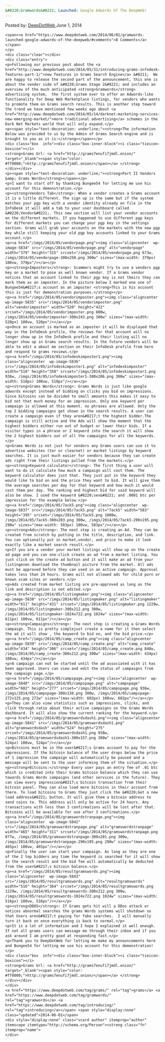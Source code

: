 ```yaml
---
&#8220;Gramwords&#8221; Launched: Google Adwords Of The DeepWeb!
---
```

<article class="post-listing post-5833 post type-post status-publish format-standard has-post-thumbnail hentry  tag-grams tag-gramwords tag-introducing">
    <div class="post-inner">
        <span>Posted by: <a href="https://www.deepdotweb.com/author/admin/" title="">DeepDotWeb </a></span>
    <span>June 1, 2014</span>
    
    <span><a href="https://www.deepdotweb.com/2014/06/01/gramwords-launched-google-adwords-of-the-deepweb/#comments">8 Comments</a></span>
    </p>
    <div class="clear"></div>
    <div class="entry">
    <p>Following our previous post about the <a href="http://www.deepdotweb.com/2014/05/31/introducing-grams-infodesk-features-part-1/">new features in Grams Search Engine</a> &#8211;  We are happy to release the second part of the announcement, this one is about the vendor side of &#8220;Grams Stage 2&#8221; and includes an overview of the much anticipated <strong>Gramwords</strong> advertising system,  the first system ever to offer an Adwords-like functionality for Deep Web Marketplace listings, for vendors who wants to promote them on Grams search results. This is another step toward the trend we have mentioned few weeks ago about <a href="http://www.deepdotweb.com/2014/05/14/darknet-marketing-services-new-emerging-market/">more traditional advertising</a> schemes in the Dark Net Markets world that will only expand.</p>
    <p><span style="text-decoration: underline;"><strong>The information Below was provided to us by the Admin of Grams Search engine and is brought to you as it is:</strong></span></p>
    <div class="box  info"><div class="box-inner-block"><i class="tieicon-boxicon"></i>
    <strong>Grams Url: <a href="http://grams7enufi7jmdl.onion/" target="_blank"><span style="color: #ff0000;">http://grams7enufi7jmdl.onion/</span></a> </strong>
    </div></div>
    <p><span style="text-decoration: underline;"><strong>Part II Vendors &amp; Grams Words</strong></span></p>
    <p>I want to start off by thanking Bungee54 for letting me use his account for this demonstration.</p>
    <p><strong>Vendors Tab</strong>: When a vendor creates a Grams account it is a little different. The sign up is the same but if the system matches your pgp key with a vendor identity already on file in the InfoDesk it will add a tab to your user dashboard called &#8220;Vendor&#8221;. This new section will list your vendor accounts on the different markets. If you happened to use different pgp keys for different markets you can change your pgp key in the settings section. Grams will grab your accounts on the markets with the new pgp key while still keeping your old pgp key accounts linked to your Grams account.</p>
    <p><a href="/imgs/2014/05/vendorpage.png"><img class="aligncenter  wp-image-5834" src="/imgs/2014/05/vendorpage.png" alt="vendorpage" width="379" height="315" srcset="/imgs/2014/05/vendorpage.png 673w, /imgs/2014/05/vendorpage-300x250.png 300w" sizes="(max-width: 379px) 100vw, 379px"/></a></p>
    <p><strong>Imposters</strong>: Scammers might try to use a vendors pgp key on a market to pose as well known vendor. If a Grams vendor notices that an account linked to their pgp key is not theirs they can mark them as an imposter. In the picture below I marked one one of Bungee54&#8217;s account as an imposter <strong>This is his account this is just for demonstration purposes.</strong></p>
    <p><a href="/imgs/2014/05/vendorimposter.png"><img class="aligncenter  wp-image-5835" src="/imgs/2014/05/vendorimposter.png" alt="vendorimposter" width="520" height="422" srcset="/imgs/2014/05/vendorimposter.png 800w, /imgs/2014/05/vendorimposter-300x243.png 300w" sizes="(max-width: 520px) 100vw, 520px"/></a></p>
    <p>Once an account is marked as an imposter it will be displayed that way in the InfoDesk profile, the reviews for that account will no longer show up in the InfoDesk profile and their listing will no longer show up in Grams search results. In the future vendors will be able to edit a about me section on their InfoDesk profile from here and respond to grams reviews.</p>
    <p><a href="/imgs/2014/05/infodeskimposter1.png"><img class="aligncenter  wp-image-5836" src="/imgs/2014/05/infodeskimposter1.png" alt="infodeskimposter" width="510" height="350" srcset="/imgs/2014/05/infodeskimposter1.png 936w, /imgs/2014/05/infodeskimposter1-300x206.png 300w" sizes="(max-width: 510px) 100vw, 510px"/></a></p>
    <p><strong>Grams Words</strong>: Grams Words is just like google adwords except instead of bidding on clicks you bid on impressions. Since bitcoins can be divided to small amounts this makes it easy to bid not that much money for an impression. Only one keyword per campaign is allowed at this moment. no phrases are allowed. Only the top 2 bidding campaigns get shown in the search results. A user can create a campaign even if they aren&#8217;t the highest bidder.The campaign is still active and the Ads will show the moment that the highest bidders either run out of budget or lower their bids. If a visitor types in a phrase or 2 keyword into the search it will show the 2 highest bidders out of all the campaigns for all the keywords.</p>
    <p>Grams Words is not just for vendors any Grams users can use it to advertise websites (tor or clearnet) or market listings by keyword searches. It is just much easier for vendors because they can create ads right from their listings pulled from the markets.</p>
    <p><strong>Keyword calculator</strong>: The first thing a user will want to do it calculate how much a campaign will cost them. The keyword calculator does just that. They just put in the keyword they would like to bid on and the price they want to bid. It will give them the average searches per day for that keyword and how much it would cost them per day. The ranking and highest bid for said keyword will also be show. I used the keyword &#8220;sex&#8221; and .0001 btc per impression for the example below.</p>
    <p><a href="/imgs/2014/05/7ack5.png"><img class="aligncenter  wp-image-5837" src="/imgs/2014/05/7ack5.png" alt="7ack5" width="583" height="395" srcset="/imgs/2014/05/7ack5.png 1000w, /imgs/2014/05/7ack5-300x203.png 300w, /imgs/2014/05/7ack5-290x195.png 290w" sizes="(max-width: 583px) 100vw, 583px"/></a></p>
    <p><strong>Ads</strong>: The next step is creating an Ad. They can be created from scratch by putting in the title, description, and link. You can optionally put in market,vendor, and price to make it look exactly like a market search result.</p>
    <p>If you are a vendor your market listings will show up on the create ad page and you can one-click create an ad from a market listing. You just click on the create ad button and it will make an ad from your listingeven download the thumbnail picture from the market. All ads must be approved before they can used in an active campaign. Approval takes less than 24 hours. Grams will not allowed ads for child porn or known scam sites or vendors.</p>
    <p>Ads created from market listing are pre-approved as long as the link and description is not edited.</p>
    <p><a href="/imgs/2014/05/listingmaker.png"><img class="aligncenter  wp-image-5838" src="/imgs/2014/05/listingmaker.png" alt="listingmaker" width="611" height="431" srcset="/imgs/2014/05/listingmaker.png 1229w, /imgs/2014/05/listingmaker-300x212.png 300w, /imgs/2014/05/listingmaker-1024x722.png 1024w" sizes="(max-width: 611px) 100vw, 611px"/></a></p>
    <p><strong>Campaigns</strong>: The next step is creating a Grams Words campaign. This is pretty simplejust create a name for it then select the ad it will show , the keyword to bid on, and the bid price.</p>
    <p><a href="/imgs/2014/05/camp_create.png"><img class="aligncenter  wp-image-5839" src="/imgs/2014/05/camp_create.png" alt="camp_create" width="434" height="306" srcset="/imgs/2014/05/camp_create.png 848w, /imgs/2014/05/camp_create-300x212.png 300w" sizes="(max-width: 434px) 100vw, 434px"/></a></p>
    <p>A campaign can not be started until the ad associated with it has been approved. Users can view and edit the status of campaigns from the campaign page.</p>
    <p><a href="/imgs/2014/05/campspage.png"><img class="aligncenter  wp-image-5840" src="/imgs/2014/05/campspage.png" alt="campspage" width="602" height="277" srcset="/imgs/2014/05/campspage.png 936w, /imgs/2014/05/campspage-300x138.png 300w, /imgs/2014/05/campspage-272x125.png 272w" sizes="(max-width: 602px) 100vw, 602px"/></a></p>
    <p>They can also view statistics such as impressions, clicks, and click through ratio about their active campaigns on the Grams Words dashboard. It will also show the current ranking for the keyword.</p>
    <p><a href="/imgs/2014/05/gramswordsdash1.png"><img class="aligncenter  wp-image-5841" src="/imgs/2014/05/gramswordsdash1.png" alt="gramswordsdash" width="524" height="275" srcset="/imgs/2014/05/gramswordsdash1.png 938w, /imgs/2014/05/gramswordsdash1-300x157.png 300w" sizes="(max-width: 524px) 100vw, 524px"/></a></p>
    <p>Bitcoins must be in the user&#8217;s Grams account to pay for the impressions. If the bitcoin balance of the user drops below the price of 1 impression the campaign will automatically be paused and a message will be sent to the user informing them of the situation.</p>
    <p><strong>Bitcoins:</strong> Every user pays an entry fee of .01 btc which is credited into their Grams bitcoin balance which they can use towards Grams Words campaigns (and other services in the future). They can view every impression&#8217;s bitcoin transaction from their bitcoin panel. They can also load more bitcoins in their account from there. To load bitcoins to Grams they just click the &#8220;Get a new load address&#8221; button. It will give them a bitcoin address to send coins to. This address will only be active for 24 hours. Any transactions with less than 3 confirmations will be lost after that.  Bitcoins will be available for use after 3 confirmations.</p>
    <p><a href="/imgs/2014/05/gramswordstranpage.png"><img class="aligncenter  wp-image-5842" src="/imgs/2014/05/gramswordstranpage.png" alt="gramswordstranpage" width="465" height="311" srcset="/imgs/2014/05/gramswordstranpage.png 877w, /imgs/2014/05/gramswordstranpage-300x201.png 300w, /imgs/2014/05/gramswordstranpage-290x195.png 290w" sizes="(max-width: 465px) 100vw, 465px"/></a></p>
    <p>Finally the user can start your campaign. As long as they are one of the 2 top bidders any time the keyword is searched for it will show in the search result and the bid fee will automatically be deducted from the user&#8217;s bitcoin balance.</p>
    <p><a href="/imgs/2014/05/resultgramswords.png"><img class="aligncenter  wp-image-5843" src="/imgs/2014/05/resultgramswords.png" alt="resultgramswords" width="516" height="364" srcset="/imgs/2014/05/resultgramswords.png 1229w, /imgs/2014/05/resultgramswords-300x212.png 300w, /imgs/2014/05/resultgramswords-1024x722.png 1024w" sizes="(max-width: 516px) 100vw, 516px"/></a></p>
    <p><strong>DDOS</strong>: If Grams gets hit will a DDos attack or notices abnormal searches the grams Words systems will shutdown so that Users aren&#8217;t paying for fake searches.  I will manually turn it back on once everything is back to normal.</p>
    <p>It is a lot of information and I hope I explained it well enough. If not all grams users can message me through their inbox and if you ask around I am pretty good at responding fast.</p>
    <p>Thank you to DeepDotWeb for letting me make my announcements here and Bungee54 for letting me use his account for this demonstration!</p>
    <div class="box  info"><div class="box-inner-block"><i class="tieicon-boxicon"></i>
    <strong>Grams Url: <a href="http://grams7enufi7jmdl.onion/" target="_blank"><span style="color: #ff0000;">http://grams7enufi7jmdl.onion/</span></a> </strong>
    </div></div>
    </div>
    <a href="https://www.deepdotweb.com/tag/grams/" rel="tag">grams</a> <a href="https://www.deepdotweb.com/tag/gramwords/" rel="tag">gramwords</a> <a href="https://www.deepdotweb.com/tag/introducing/" rel="tag">introducing</a></span> <span style="display:none" class="updated">2014-06-01</span>
    <div style="display:none" class="vcard author" itemprop="author" itemscope itemtype="http://schema.org/Person"><strong class="fn" itemprop="name">
    </div>
</article>

